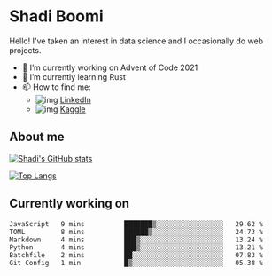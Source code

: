 # Shadi Boomi

Hello! I've taken an interest in data science and I occasionally do web projects.

- 🔭 I’m currently working on Advent of Code 2021
- 🌱 I’m currently learning Rust
- 📫 How to find me: 
  - ![img](https://www.linkedin.com/favicon.ico) [LinkedIn](https://www.linkedin.com/in/shadiboomi/)
  - ![img](https://www.kaggle.com/static/images/favicon.ico) [Kaggle](https://www.kaggle.com/sboomi)

##  About me

[![Shadi's GitHub stats](https://github-readme-stats.vercel.app/api?username=sboomi&show_icons=true&theme=radical)](https://github.com/anuraghazra/github-readme-stats)

[![Top Langs](https://github-readme-stats.vercel.app/api/top-langs/?username=sboomi&layout=compact&theme=default)](https://github.com/anuraghazra/github-readme-stats)

## Currently working on

<!--START_SECTION:waka-->

```text
JavaScript   9 mins          ███████▒░░░░░░░░░░░░░░░░░   29.62 %
TOML         8 mins          ██████▒░░░░░░░░░░░░░░░░░░   24.73 %
Markdown     4 mins          ███▒░░░░░░░░░░░░░░░░░░░░░   13.24 %
Python       4 mins          ███▒░░░░░░░░░░░░░░░░░░░░░   13.21 %
Batchfile    2 mins          ██░░░░░░░░░░░░░░░░░░░░░░░   07.83 %
Git Config   1 min           █▒░░░░░░░░░░░░░░░░░░░░░░░   05.38 %
```

<!--END_SECTION:waka-->
